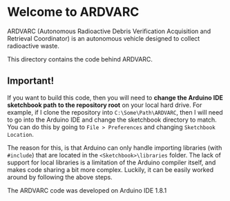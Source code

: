 # Welcome to ARDVARC

ARDVARC (Autonomous Radioactive Debris Verification Acquisition and Retrieval
Coordinator) is an autonomous vehicle designed to collect radioactive waste.

This directory contains the code behind ARDVARC.

## Important!

If you want to build this code, then you will need to **change the Arduino IDE sketchbook path to the repository root** on your local hard drive. For example, if I clone the repository into `C:\Some\Path\ARDVARC`, then I will need to go into the Arduino IDE and change the sketchbook directory to match. You can do this by going to `File > Preferences` and changing `Sketchbook Location`. 

The reason for this, is that Arduino can only handle importing libraries (with `#include`) that are located in the `<Sketchbook>\libraries` folder. The lack of support for local libraries is a limitation of the Arduino compiler itself, and makes code sharing a bit more complex. Luckily, it can be easily worked around by following the above steps.

The ARDVARC code was developed on Arduino IDE 1.8.1